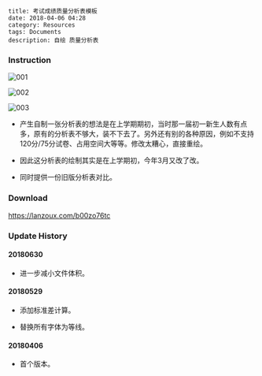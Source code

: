 ```
title: 考试成绩质量分析表模板
date: 2018-04-06 04:28
category: Resources
tags: Documents
description: 自绘 质量分析表
```

### Instruction

![001](/res/20180406-0428-001.webp)

![002](/res/20180406-0428-002.webp)

![003](/res/20180406-0428-003.webp)

* 产生自制一张分析表的想法是在上学期期初，当时那一届初一新生人数有点多，原有的分析表不够大，装不下去了。另外还有别的各种原因，例如不支持120分/75分试卷、占用空间大等等。修改太糟心，直接重绘。

* 因此这分析表的绘制其实是在上学期初，今年3月又改了改。

* 同时提供一份旧版分析表对比。

### Download

<https://lanzoux.com/b00zo76tc>

### Update History

#### 20180630

* 进一步减小文件体积。

#### 20180529

* 添加标准差计算。

* 替换所有字体为等线。

#### 20180406

* 首个版本。
